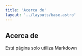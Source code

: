 ```yaml
---
title: 'Acerca de'
layout: '../layouts/base.astro'
---
```


## Acerca de

Está página solo utiliza Markdown

